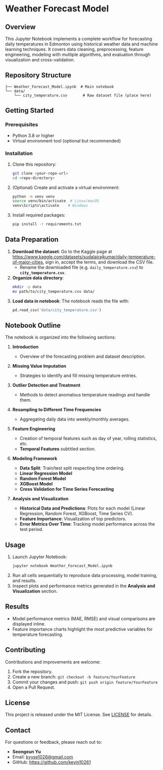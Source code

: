 # Weather Forecast Model

## Overview
This Jupyter Notebook implements a complete workflow for forecasting daily temperatures in Edmonton using historical weather data and machine learning techniques. It covers data cleaning, preprocessing, feature engineering, modeling with multiple algorithms, and evaluation through visualization and cross-validation.

## Repository Structure
```
├── Weather_Forecast_Model.ipynb  # Main notebook
└── data/
    └── city_temperature.csv       # Raw dataset file (place here)
```

## Getting Started
### Prerequisites
- Python 3.8 or higher
- Virtual environment tool (optional but recommended)

### Installation
1. Clone this repository:
   ```bash
   git clone <your-repo-url>
   cd <repo-directory>
   ```
2. (Optional) Create and activate a virtual environment:
   ```bash
   python -m venv venv
   source venv/bin/activate  # Linux/macOS
   venv\Scripts\activate    # Windows
   ```
3. Install required packages:
   ```bash
   pip install -r requirements.txt
   ```

## Data Preparation
1. **Download the dataset**: Go to the Kaggle page at https://www.kaggle.com/datasets/sudalairajkumar/daily-temperature-of-major-cities, sign in, accept the terms, and download the CSV file.
   - Rename the downloaded file (e.g. `daily_temperature.csv`) to **`city_temperature.csv`**.
2. **Organize data directory**:
   ```bash
   mkdir -p data
   mv path/to/city_temperature.csv data/
   ```
3. **Load data in notebook**:
   The notebook reads the file with:
   ```python
   pd.read_csv('data/city_temperature.csv')
   ```

## Notebook Outline
The notebook is organized into the following sections:

1. **Introduction**
   - Overview of the forecasting problem and dataset description.

2. **Missing Value Imputation**
   - Strategies to identify and fill missing temperature entries.

3. **Outlier Detection and Treatment**
   - Methods to detect anomalous temperature readings and handle them.

4. **Resampling to Different Time Frequencies**
   - Aggregating daily data into weekly/monthly averages.

5. **Feature Engineering**
   - Creation of temporal features such as day of year, rolling statistics, etc.
   - **Temporal Features** subtitled section.

6. **Modeling Framework**
   - **Data Split**: Train/test split respecting time ordering.
   - **Linear Regression Model**
   - **Random Forest Model**
   - **XGBoost Model**
   - **Cross Validation for Time Series Forecasting**

7. **Analysis and Visualization**
   - **Historical Data and Predictions**: Plots for each model (Linear Regression, Random Forest, XGBoost, Time Series CV).
   - **Feature Importance**: Visualization of top predictors.
   - **Error Metrics Over Time**: Tracking model performance across the test period.

## Usage
1. Launch Jupyter Notebook:
   ```bash
   jupyter notebook Weather_Forecast_Model.ipynb
   ```
2. Run all cells sequentially to reproduce data processing, model training, and results.
3. Inspect plots and performance metrics generated in the **Analysis and Visualization** section.

## Results
- Model performance metrics (MAE, RMSE) and visual comparisons are displayed inline.
- Feature importance charts highlight the most predictive variables for temperature forecasting.

## Contributing
Contributions and improvements are welcome:
1. Fork the repository.
2. Create a new branch: `git checkout -b feature/YourFeature`
3. Commit your changes and push: `git push origin feature/YourFeature`
4. Open a Pull Request.

## License
This project is released under the MIT License. See [LICENSE](LICENSE) for details.

## Contact
For questions or feedback, please reach out to:
- **Seongeun Yu**
- Email: kyyse1026@gmail.com
- GitHub: https://github.com/kevin10261

